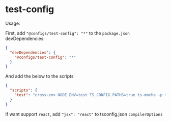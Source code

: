 # test-config

Usage:

First, add `"@configs/test-config": "*"` to the `package.json` devDependencies:

```json
{
  "devDependencies": {
    "@configs/test-config": "*"
  }
}
```

And add the below to the scripts

```json
{
  "scripts": {
    "test": "cross-env NODE_ENV=test TS_CONFIG_PATHS=true ts-mocha -p tsconfig.json ./**/*.test.ts ./**/*.test.tsx --parallel --timeout 30000"
  }
}
```

If want support `react`, add `"jsx": "react"` to tsconfig.json `compilerOptions`
